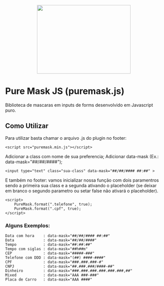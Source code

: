 <p align="center">
  <a href="http://romulobrasil.com">
    <img height="220" width="300" src="http://romulobrasil.com/wp-content/themes/romulobrasil.com/img/logo.png"/>
  </a>
</p>


Pure Mask JS (puremask.js)
==========

Biblioteca de mascaras em inputs de forms desenvolvido em Javascript puro. 


## Como Utilizar

Para utilizar basta chamar o arquivo .js do plugin no footer:

```
<script src="puremask.min.js"></script>
```

Adicionar a class com nome de sua preferencia;
Adicionar data-mask (Ex.: data-mask="##/##/####");

```
<input type="text" class="sua-class" data-mask="##/##/#### ##:##" >
```

E também no footer:
vamos inicializar nossa função com dois paramentros sendo a primeira sua class e a segunda ativando o placeholder (se deixar em branco o segundo parametro ou setar false não ativará o placeholder). 

```
<script>
    PureMask.format(".telefone", true);    
    PureMask.format(".cpf", true);    
</script>
```

### Alguns Exemplos:

```
Data com hora    : data-mask="##/##/#### ##:##"
Data             : data-mask="##/##/####"
Tempo            : data-mask="##:##:##"
Tempo com siglas : data-mask="##h##m"
CEP              : data-mask="#####-###"
Telefone com DDD : data-mask="(##) ####-####"
CPF              : data-mask="###.###.###-#"
CNPJ             : data-mask="##.###.###/####-##"
Dinheiro         : data-mask="###.###.###.###.###.###,##"
Mixed            : data-mask="AAA ###-###"
Placa de Carro   : data-mask="AAA ####"
```
